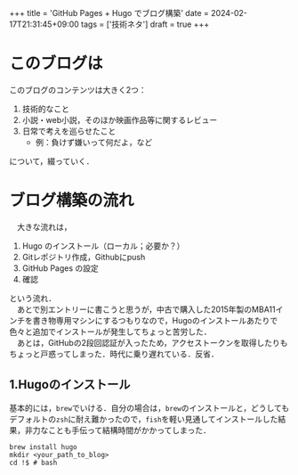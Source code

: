+++
title = 'GitHub Pages + Hugo でブログ構築'
date = 2024-02-17T21:31:45+09:00
tags = ['技術ネタ']
draft = true
+++

# このブログは

このブログのコンテンツは大きく2つ：
1. 技術的なこと
2. 小説・web小説，そのほか映画作品等に関するレビュー
3. 日常で考えを巡らせたこと
    - 例：負けず嫌いって何だよ，など

について，綴っていく．

# ブログ構築の流れ

　大きな流れは，
1. Hugo のインストール（ローカル；必要か？）
2. Gitレポジトリ作成，Githubにpush
3. GitHub Pages の設定
4. 確認

という流れ．  
　あとで別エントリーに書こうと思うが，中古で購入した2015年製のMBA11インチを書き物専用マシンにするつもりなので，Hugoのインストールあたりで色々と追加でインストールが発生してちょっと苦労した．  
　あとは，GitHubの2段回認証が入ったため，アクセストークンを取得したりもちょっと戸惑ってしまった．時代に乗り遅れている．反省．

## 1.Hugoのインストール
基本的には，`brew`でいける．自分の場合は，`brew`のインストールと，どうしてもデフォルトの`zsh`に耐え難かったので，`fish`を軽い見通してインストールした結果，非力なことも手伝って結構時間がかかってしまった．

```
brew install hugo
mkdir <your_path_to_blog>
cd !$ # bash
```

